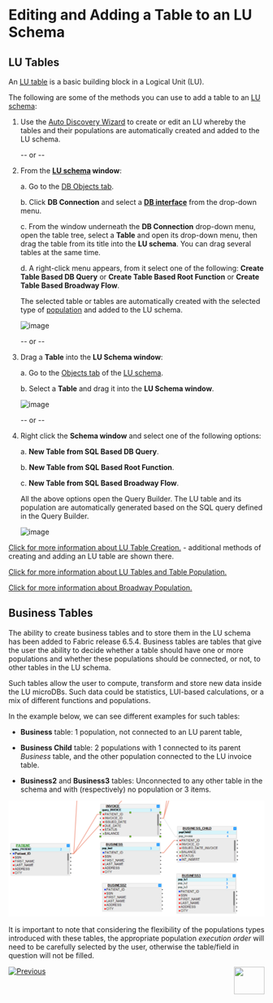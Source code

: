 # Editing and Adding a Table to an LU Schema

## LU Tables

An [LU table](/articles/06_LU_tables/01_LU_tables_overview.md)  is a basic building block in a Logical Unit (LU).

The following are some of the methods you can use to add a table to an [LU schema](/articles/03_logical_units/03_LU_schema_window.md): 

1. Use the [Auto Discovery Wizard](/articles/03_logical_units/06_auto_discovery_wizard.md) to create or edit an LU whereby the tables and their populations are automatically created and added to the LU schema.

   -- or --

2. From the **[LU schema](/articles/03_logical_units/03_LU_schema_window.md) window**:

   a. Go to the [DB Objects tab](/articles/03_logical_units/03_LU_schema_window.md#logical-unit-lu-tabs). 
   
   b. Click **DB Connection** and select a [**DB interface**](/articles/05_DB_interfaces/03_DB_interfaces_overview.md) from the drop-down menu.
   
   c. From the window underneath the **DB Connection** drop-down menu, open the table tree, select a **Table** and open its drop-down menu, then drag the table from its title  into the **LU schema**. You can drag several tables at the same time.
   
   d. A right-click menu appears, from it select one of the following: **Create Table Based DB Query** or **Create Table Based Root Function** or **Create Table Based Broadway Flow**.

      The selected table or tables are automatically created with the selected type of [population](/articles/07_table_population/01_table_population_overview.md) and added to the LU schema.

      ![image](images/03_09_01_tables1.png)

   -- or --

3. Drag a **Table** into the **LU Schema window**:

    a. Go to the [Objects tab](/articles/03_logical_units/03_LU_schema_window.md#logical-unit-lu-tabs) of the [LU schema](/articles/03_logical_units/03_LU_schema_window.md).
    
    b. Select a **Table** and drag it into the **LU Schema window**.


      ![image](images/03_09_02_tables2.png)
     
    -- or --

4. Right click the **Schema window** and select one of the following options:

    a. **New Table from SQL Based DB Query**.
    
    b. **New Table from SQL Based Root Function**.
    
    c. **New Table from SQL Based Broadway Flow**.
    
    All the above options open the Query Builder. The LU table and its population are automatically generated based on the SQL query defined in the Query Builder.

      ![image](images/03_09_03_tables3.png)

[Click for more information about LU Table Creation.](/articles/06_LU_tables/02_create_an_LU_table.md) - additional methods of creating and adding an LU table are shown there. 

[Click for more information about LU Tables and Table Population.](/articles/07_table_population/01_table_population_overview.md)

[Click for more information about Broadway Population.](/articles/07_table_population/14_table_population_based_Broadway.md)


## Business Tables


The ability to create business tables and to store them in the LU schema has been added to Fabric release 6.5.4. 
Business tables are tables that give the user the ability to decide whether a table should have one or more populations and whether these populations should be connected, or not, to other tables in the LU schema.

Such tables allow the user to compute, transform and store new data inside the LU microDBs. 
Such data could be statistics, LUI-based calculations, or a mix of different functions and populations. 

In the example below, we can see different examples for such tables:

- **Business** table: 1 population, not connected to an LU parent table,

- **Business Child** table: 2 populations with 1 connected to its parent *Business* table, and the other population connected to the LU invoice table.
 
- **Business2** and **Business3** tables: Unconnected to any other table in the schema and with (respectively) no population or 3 items.

![image](images/business_tables.PNG)


It is important to note that considering the flexibility of the populations types introduced with these tables, the appropriate population *execution order* will need to be carefully selected by the user, otherwise the table/field in question will not be filled. 
 



[![Previous](/articles/images/Previous.png)](/articles/03_logical_units/08_define_root_table_and_instance_ID_LU_schema.md)[<img align="right" width="60" height="54" src="/articles/images/Next.png">](/articles/03_logical_units/10_delete_table_from_a_schema.md)

